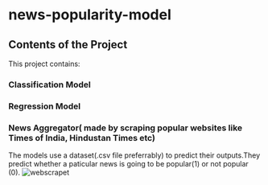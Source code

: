 # news-popularity-model
## Contents of the Project
This project contains: 
### Classification Model
### Regression Model 
### News Aggregator( made by scraping popular websites like Times of India, Hindustan Times etc)
The models use a dataset(.csv file preferrably) to predict their outputs.They predict whether a paticular news is going to be popular(1) or not popular (0).
![webscrapet](https://user-images.githubusercontent.com/20925116/80413131-99126380-88ec-11ea-92ba-0f263fb3ff5e.PNG)
